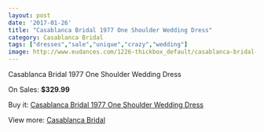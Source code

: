 ```yaml
---
layout: post
date: '2017-01-26'
title: "Casablanca Bridal 1977 One Shoulder Wedding Dress"
category: Casablanca Bridal
tags: ["dresses","sale","unique","crazy","wedding"]
image: http://www.eudances.com/1226-thickbox_default/casablanca-bridal-1977-one-shoulder-wedding-dress.jpg
---
```

Casablanca Bridal 1977 One Shoulder Wedding Dress

On Sales: **$329.99**
<a href="https://www.eudances.com/en/casablanca-bridal/435-casablanca-bridal-1977-one-shoulder-wedding-dress.html"><amp-img layout="responsive" width="600" height="600" src="//www.eudances.com/1226-thickbox_default/casablanca-bridal-1977-one-shoulder-wedding-dress.jpg" alt="Casablanca Bridal 1977 One Shoulder Wedding Dress 0" /></a>
<a href="https://www.eudances.com/en/casablanca-bridal/435-casablanca-bridal-1977-one-shoulder-wedding-dress.html"><amp-img layout="responsive" width="600" height="600" src="//www.eudances.com/1228-thickbox_default/casablanca-bridal-1977-one-shoulder-wedding-dress.jpg" alt="Casablanca Bridal 1977 One Shoulder Wedding Dress 1" /></a>
<a href="https://www.eudances.com/en/casablanca-bridal/435-casablanca-bridal-1977-one-shoulder-wedding-dress.html"><amp-img layout="responsive" width="600" height="600" src="//www.eudances.com/1227-thickbox_default/casablanca-bridal-1977-one-shoulder-wedding-dress.jpg" alt="Casablanca Bridal 1977 One Shoulder Wedding Dress 2" /></a>

Buy it: [Casablanca Bridal 1977 One Shoulder Wedding Dress](https://www.eudances.com/en/casablanca-bridal/435-casablanca-bridal-1977-one-shoulder-wedding-dress.html "Casablanca Bridal 1977 One Shoulder Wedding Dress")

View more: [Casablanca Bridal](https://www.eudances.com/en/4-casablanca-bridal "Casablanca Bridal")